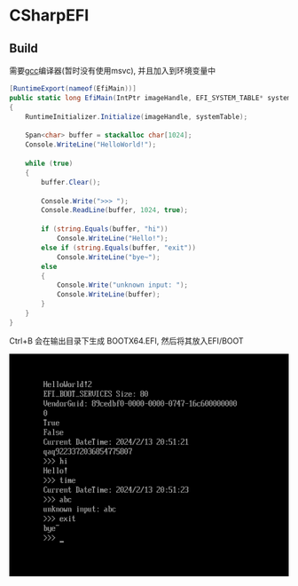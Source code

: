 # CSharpEFI

## Build  

需要[gcc](https://sourceforge.net/projects/mingw-w64/)编译器\(暂时没有使用msvc\), 并且加入到环境变量中

```C#
[RuntimeExport(nameof(EfiMain))]
public static long EfiMain(IntPtr imageHandle, EFI_SYSTEM_TABLE* systemTable)
{
    RuntimeInitializer.Initialize(imageHandle, systemTable);

    Span<char> buffer = stackalloc char[1024];
    Console.WriteLine("HelloWorld!");

    while (true)
    {
        buffer.Clear();

        Console.Write(">>> ");
        Console.ReadLine(buffer, 1024, true);
            
        if (string.Equals(buffer, "hi"))
            Console.WriteLine("Hello!");
        else if (string.Equals(buffer, "exit"))
            Console.WriteLine("bye~");
        else
        {
            Console.Write("unknown input: ");
            Console.WriteLine(buffer);
        }
    }
}
```

Ctrl+B 会在输出目录下生成 BOOTX64.EFI, 然后将其放入EFI/BOOT

![image1](./image1.png)